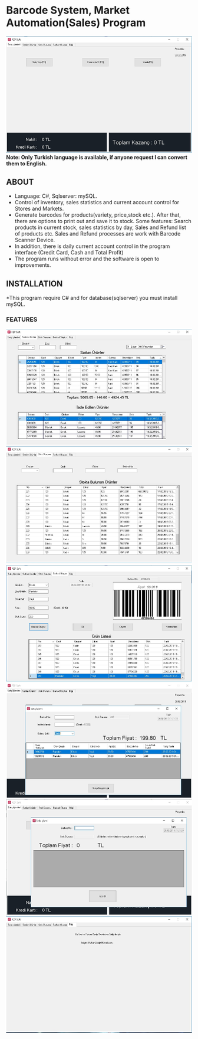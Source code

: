 # Barcode System, Market Automation(Sales) Program
![Program](1.jpg)
 **Note: Only Turkish language is available, if anyone request I can convert them to English.**
## ABOUT
- Language: C#, Sqlserver: mySQL.
- Control of inventory, sales statistics and current account control for Stores and Markets.
- Generate barcodes for products(variety, price,stock etc.). After that, there are options to print out and save it to stock. Some features: Search products in current stock, sales statistics by day, Sales and Refund list of products etc. Sales and Refund processes are work with Barcode Scanner Device.
- In addition, there is daily current account control in the program interface (Credit Card, Cash and Total Profit)
- The program runs without error and the software is open to improvements.
## INSTALLATION

*This program require C# and for database(sqlserver) you must install mySQL.


### FEATURES
![Program](2.jpg)
![Program](3.jpg)
![Program](4.jpg)
![Program](5.jpg)
![Program](6.jpg)
![Program](7.jpg)